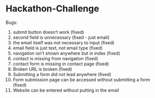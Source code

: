 # Hackathon-Challenge
Bugs: 
1. submit button doesn’t work (fixed)
2. second field is unnecessary (fixed - just email) 
3. the email itself was not necessary to input (fixed) 
4. email field is just text, not email type (fixed) 
5. navigation isn’t shown anywhere but in index (fixed)
6. contact is missing from navigation (fixed)
7. contact form is missing in contact page (fixed)
8. Broken URL is broken (fixed) 
9. Submitting a form did not lead anywhere (fixed)
10. Form submission page can be accessed without submitting a form (fixed)
11. Website can be entered without putting in the email 